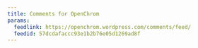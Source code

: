 ```yaml
---
title: Comments for OpenChrom
params:
  feedlink: https://openchrom.wordpress.com/comments/feed/
  feedid: 57dcdafaccc93e1b2b76e05d1269ad8f
---
```

